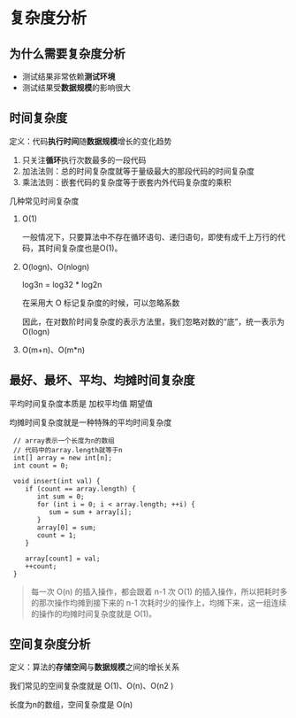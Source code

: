 # 复杂度分析

## 为什么需要复杂度分析
- 测试结果非常依赖**测试环境**
- 测试结果受**数据规模**的影响很大
## 时间复杂度
定义：代码**执行时间**随**数据规模**增长的变化趋势

1. 只关注**循环**执行次数最多的一段代码
2. 加法法则：总的时间复杂度就等于量级最大的那段代码的时间复杂度
3. 乘法法则：嵌套代码的复杂度等于嵌套内外代码复杂度的乘积

几种常见时间复杂度

1. O(1)
   
   一般情况下，只要算法中不存在循环语句、递归语句，即使有成千上万行的代码，其时间复杂度也是Ο(1)。
2. O(logn)、O(nlogn)

    log3n = log32 * log2n

    在采用大 O 标记复杂度的时候，可以忽略系数

    因此，在对数阶时间复杂度的表示方法里，我们忽略对数的“底”，统一表示为 O(logn)
3. O(m+n)、O(m*n)

## 最好、最坏、平均、均摊时间复杂度
平均时间复杂度本质是 加权平均值 期望值 

均摊时间复杂度就是一种特殊的平均时间复杂度

```
 // array表示一个长度为n的数组
 // 代码中的array.length就等于n
 int[] array = new int[n];
 int count = 0;
 
 void insert(int val) {
    if (count == array.length) {
       int sum = 0;
       for (int i = 0; i < array.length; ++i) {
          sum = sum + array[i];
       }
       array[0] = sum;
       count = 1;
    }

    array[count] = val;
    ++count;
 }
```

>每一次 O(n) 的插入操作，都会跟着 n-1 次 O(1) 的插入操作，所以把耗时多的那次操作均摊到接下来的 n-1 次耗时少的操作上，均摊下来，这一组连续的操作的均摊时间复杂度就是 O(1)。

## 空间复杂度分析
定义：算法的**存储空间**与**数据规模**之间的增长关系

我们常见的空间复杂度就是 O(1)、O(n)、O(n2 )

长度为n的数组，空间复杂度是 O(n)
